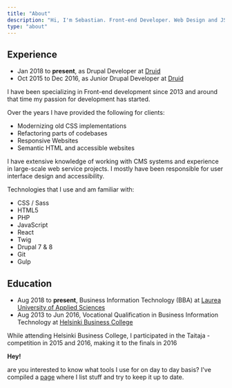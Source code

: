 ```yaml
---
title: "About"
description: "Hi, I'm Sebastian. Front-end Developer. Web Design and JS enthusiast, also a so-called gym rat. I like to play around with CSS."
type: "about"
---
```

## Experience

- Jan 2018 to **present**, as Drupal Developer at [Druid](https://druid.fi)
- Oct 2015 to Dec 2016, as Junior Drupal Developer at [Druid](https://druid.fi) 

I have been specializing in Front-end development since 2013 and around that time my passion for development has started.

Over the years I have provided the following for clients:
- Modernizing old CSS implementations
- Refactoring parts of codebases
- Responsive Websites
- Semantic HTML and accessible websites

I have extensive knowledge of working with CMS systems and experience in large-scale web service projects. I mostly have been responsible for user interface design and accessibility.

Technologies that I use and am familiar with:
- CSS / Sass
- HTML5
- PHP
- JavaScript
- React
- Twig
- Drupal 7 & 8
- Git
- Gulp


## Education

- Aug 2018 to **present**, Business Information Technology (BBA) at [Laurea University of Applied Sciences](https://www.laurea.fi/)
- Aug 2013 to Jun 2016, Vocational Qualification in Business Information Technology at [Helsinki Business College](https://www.bc.fi/)


While attending Helsinki Business College, I participated in the Taitaja -competition in 2015 and 2016, making it to the finals in 2016

**Hey!**

are you interested to know what tools I use for on day to day basis? I've compiled a [page](/uses) where I list stuff and try to keep it up to date.